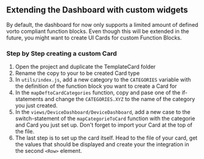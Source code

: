 ## Extending the Dashboard with custom widgets
By default, the dashboard for now only supports a limited amount of defined vorto compliant function blocks. 
Even though this will be extended in the future, you might want to create UI Cards for custom Function Blocks.

### Step by Step creating a custom Card
1. Open the project and duplicate the TemplateCard folder
1. Rename the copy to your to be created Card type
1. In `utils/index.js`, add a new category to the `CATEGORIES` variable with the definition of the function block you want to create a Card for
1. In the `mapDeftoCardCategories` function, copy and pase one of the if-statements and change the `CATEGORIES.XYZ` to the name of the category you just created.
1. In the `views/DeviceDashboard/DeviceDashboard`, add a new case to the switch-statement of the `mapCategorieToCard` function with the categorie and Card you just set up. Don't forget to import your Card at the top of the file.
1. The last step is to set up the card itself. Head to the file of your card, get the values that should be displayed and create your the integration in the second `<Row>` element. 
